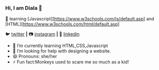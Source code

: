 ### **Hi, I am Diala** 👋

🧠 learning [Javascript][https://www.w3schools.com/js/default.asp] and [HTML][https://www.w3schools.com/html/default.asp]  


🐦 [twitter][twitter] **|** 
📷 [instagram][instagram] **|** 
👔 [linkedin][linkedin]


[twitter]: https://twitter.com/home
[instagram]: https://www.instagram.com/daldolyazoury/
[linkedin]: https://www.linkedin.com/in/diala-nabeel-ba289050/

- 🌱 I’m currently learning HTML,CSS,Javascript
- 🤔 I’m looking for help with designing a website.
- 😄 Pronouns: she/her
- ⚡ Fun fact:Monkeys used to scare me so much as a kid! 

